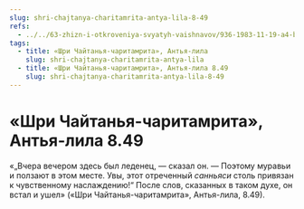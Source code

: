 ```yaml
---
slug: shri-chajtanya-charitamrita-antya-lila-8-49
refs:
  - ../../63-zhizn-i-otkroveniya-svyatyh-vaishnavov/936-1983-11-19-a4-b1-zhizn-i-sluzhenie-bhugarbhi-gosvami-kashinatha-i-govindy.md
tags:
  - title: «Шри Чайтанья-чаритамрита», Антья-лила
    slug: shri-chajtanya-charitamrita-antya-lila
  - title: «Шри Чайтанья-чаритамрита», Антья-лила 8.49
    slug: shri-chajtanya-charitamrita-antya-lila-8-49
---
```


# «Шри Чайтанья-чаритамрита», Антья-лила 8.49

«„Вчера вечером здесь был леденец, — сказал он. — Поэтому муравьи и ползают в этом месте. Увы, этот отреченный *санньяси* столь привязан к чувственному наслаждению!“ После слов, сказанных в таком духе, он встал и ушел» («Шри Чайтанья-чаритамрита», Антья-лила, 8.49).


